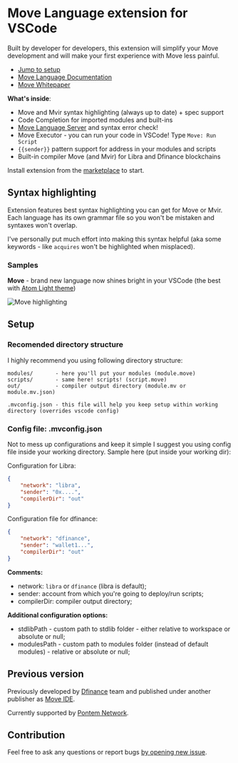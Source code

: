 # Move Language extension for VSCode

Built by developer for developers, this extension will simplify your Move development and will make your first experience with Move less painful.

- [Jump to setup](#setup)
- [Move Language Documentation](https://developers.diem.com/docs/move/overview)
- [Move Whitepaper](https://developers.libra.org/docs/move-paper)

**What's inside**:

- Move and Mvir syntax highlighting (always up to date) + spec support
- Code Completion for imported modules and built-ins
- [Move Language Server](https://github.com/pontem-network/move-tools#language-server) and syntax error check!
- Move Executor - you can run your code in VSCode! Type `Move: Run Script`
- `{{sender}}` pattern support for address in your modules and scripts
- Built-in compiler Move (and Mvir) for Libra and Dfinance blockchains

Install extension from the [marketplace](https://marketplace.visualstudio.com/items?itemName=PontemNetwork.move-language) to start.

## Syntax highlighting

Extension features best syntax highlighting you can get for Move or Mvir. Each language has its own grammar file so you won't be mistaken and syntaxes won't overlap.

I've personally put much effort into making this syntax helpful (aka some keywords - like `acquires` won't be highlighted when misplaced).

### Samples

**Move** - brand new language now shines bright in your VSCode (the best with [Atom Light theme](https://marketplace.visualstudio.com/items?itemName=akamud.vscode-theme-onelight))

![Move highlighting](https://raw.githubusercontent.com/pontem-network/vscode-move-ide/master/img/move.highlight.jpg)

<a name="setup"></a>

## Setup

### Recomended directory structure

I highly recommend you using following directory structure:

```text
modules/       - here you'll put your modules (module.move)
scripts/       - same here! scripts! (script.move)
out/           - compiler output directory (module.mv or module.mv.json)

.mvconfig.json - this file will help you keep setup within working directory (overrides vscode config)
```

### Config file: .mvconfig.json

Not to mess up configurations and keep it simple I suggest you using config file inside your working directory.
Sample here (put inside your working dir):

Configuration for Libra:

```json
{
    "network": "libra",
    "sender": "0x....",
    "compilerDir": "out"
}
```

Configuration file for dfinance:

```json
{
    "network": "dfinance",
    "sender": "wallet1...",
    "compilerDir": "out"
}
```

**Comments:**

- network: `libra` or `dfinance` (libra is default);
- sender: account from which you're going to deploy/run scripts;
- compilerDir: compiler output directory;

**Additional configuration options:**

- stdlibPath - custom path to stdlib folder - either relative to workspace or absolute or null;
- modulesPath - custom path to modules folder (instead of default modules) - relative or absolute or null;

## Previous version
 
Previously developed by [Dfinance](https://dfinance.co) team and published under another publisher as [Move IDE](https://marketplace.visualstudio.com/items?itemName=damirka.move-ide).
 
Currently supported by [Pontem Network](https://pontem.network).

## Contribution

Feel free to ask any questions or report bugs [by opening new issue](https://github.com/pontem-network/vscode-move-ide/issues).
